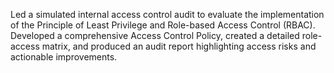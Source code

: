Led a simulated internal access control audit to evaluate the implementation of the Principle of Least Privilege and Role-based Access Control (RBAC). Developed a comprehensive Access Control Policy, created a detailed role-access matrix, and produced an audit report highlighting access risks and actionable improvements.
